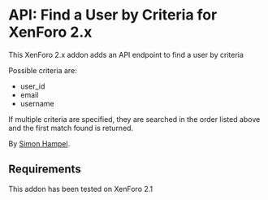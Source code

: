 API: Find a User by Criteria for XenForo 2.x
============================================

This XenForo 2.x addon adds an API endpoint to find a user by criteria

Possible criteria are:
* user_id
* email
* username

If multiple criteria are specified, they are searched in the order listed above and the first match found is returned.

By [Simon Hampel](https://twitter.com/SimonHampel).

Requirements
------------

This addon has been tested on XenForo 2.1

